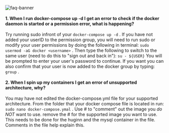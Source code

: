 ![faq-banner](https://user-images.githubusercontent.com/111924572/188916778-36449805-f2f8-44fb-85ea-35a6258c9208.png)
</br>
</br>
<b>1. When I run docker-compose up -d I get an error to check if the docker daemon is started or a permission error, what is happening?</b>
</br>
</br>
Try running sudo infront of your ``` docker-compose up -d ``` . If you have not added your userID to the permission group, you will need to run sudo or modify your user permissions by doing the following in terminal: ``` sudo usermod -aG docker <username> ``` . Then type the following to switch to the same user (need to do this to "sign out and back in"): ``` su - ${USER} ```  You will be prompted to enter your user's password to continue. If you want you can also confirm that your user is now added to the docker group by typing: ``` group ``` .
</br>
</br>
<b>2. When I spin up my containers I get an error of unsupported architecture, why?</b>
</br>
</br>
You may have not edited the docker-compose.yml file for your supported architecture. From the folder that your docker compose file is located in run: ``` sudo nano docker-compose.ymal ``` . Use # to "comment" out the image you <i>do NOT</i> want to use. remove the # for the supported image you want to use. This needs to be done for the huginn and the mysql container in the file. Comments in the file help explain this.
